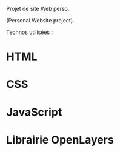 Projet de site Web perso.

(Personal Website project).


Technos utilisées :

 # HTML
 # CSS
 # JavaScript
 # Librairie OpenLayers
